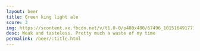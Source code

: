 ```yaml
---
layout: beer
title: Green king light ale
score: 3
img: https://scontent.xx.fbcdn.net/v/t1.0-0/p480x480/67496_10151649177163745_1520090166_n.jpg?oh=509eb182f724e35878f9c128df88aa96&oe=58819973
desc: Weak and tasteless. Pretty much a waste of my time
permalink: /beer/:title.html
---
```

